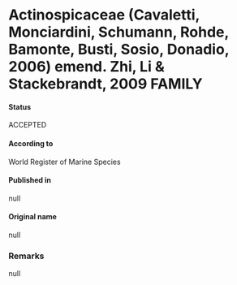 # Actinospicaceae (Cavaletti, Monciardini, Schumann, Rohde, Bamonte, Busti, Sosio, Donadio, 2006) emend. Zhi, Li & Stackebrandt, 2009 FAMILY

#### Status
ACCEPTED

#### According to
World Register of Marine Species

#### Published in
null

#### Original name
null

### Remarks
null